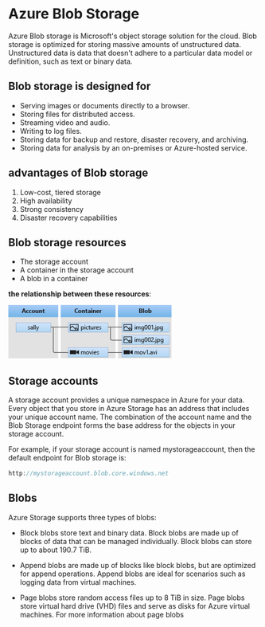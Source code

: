 # Azure Blob Storage

Azure Blob storage is Microsoft's object storage solution for the cloud. Blob storage is optimized for storing massive amounts of unstructured data. Unstructured data is data that doesn't adhere to a particular data model or definition, such as text or binary data.

## Blob storage is designed for

* Serving images or documents directly to a browser.
* Storing files for distributed access.
* Streaming video and audio.
* Writing to log files.
* Storing data for backup and restore, disaster recovery, and archiving.
* Storing data for analysis by an on-premises or Azure-hosted service.

## advantages of Blob storage

1. Low-cost, tiered storage
2. High availability
3. Strong consistency
4. Disaster recovery capabilities

## Blob storage resources

* The storage account
* A container in the storage account
* A blob in a container

**the relationship between these resources**:

![tt](./Blob.png)

## Storage accounts

A storage account provides a unique namespace in Azure for your data. Every object that you store in Azure Storage has an address that includes your unique account name. The combination of the account name and the Blob Storage endpoint forms the base address for the objects in your storage account.

For example, if your storage account is named mystorageaccount, then the default endpoint for Blob storage is:

```c#
http://mystorageaccount.blob.core.windows.net
```

## Blobs

Azure Storage supports three types of blobs:

* Block blobs store text and binary data. Block blobs are made up of blocks of data that can be managed individually. Block blobs can store up to about 190.7 TiB.

* Append blobs are made up of blocks like block blobs, but are optimized for append operations. Append blobs are ideal for scenarios such as logging data from virtual machines.

* Page blobs store random access files up to 8 TiB in size. Page blobs store virtual hard drive (VHD) files and serve as disks for Azure virtual machines. For more information about page blobs
